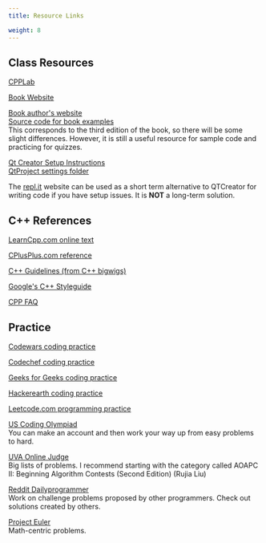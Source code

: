 ```yaml
---
title: Resource Links

weight: 8
---
```


## Class Resources

[CPPLab](http://computerscience.chemeketa.edu/cpplab/)

[Book Website](https://console.pearson.com/console/home)

[Book author's website](http://liveexample.pearsoncmg.com/liang/cpp3e/) \
[Source code for book examples](http://liveexample.pearsoncmg.com/liang/cpp3e/examplesource.html) \
This corresponds to the third edition of the book, so there will be some slight differences. However, it is still a useful resource for sample code and practicing for quizzes.

[Qt Creator Setup Instructions](http://computerscience.chemeketa.edu/guides/qtcreator-setup/) \
[QtProject settings folder](https://computerscience.chemeketa.edu/CSResources/QtCreator/QtProject.zip)

The [repl.it](https://repl.it/languages/cpp) website can be used as a short term alternative to
QTCreator for writing code if you have setup issues. It is **NOT** a long-term solution.

## C++ References

[LearnCpp.com online text](http://www.learncpp.com/)

[CPlusPlus.com reference](http://www.cplusplus.com/)

[C++ Guidelines (from C++ bigwigs)](https://isocpp.github.io/CppCoreGuidelines/CppCoreGuidelines#main)

[Google's C++ Styleguide](https://google.github.io/styleguide/cppguide.html)

[CPP FAQ](https://isocpp.org/faq)

## Practice

[Codewars coding practice](http://www.codewars.com)

[Codechef coding practice](https://www.codechef.com/)

[Geeks for Geeks coding practice](https://www.geeksforgeeks.org/)

[Hackerearth coding practice](https://www.hackerearth.com/practice/)

[Leetcode.com programming practice](https://leetcode.com/)

[US Coding Olympiad](http://train.usaco.org) \
You can make an account and then work your way up from easy problems to hard.

[UVA Online Judge](http://uva.onlinejudge.org/index.php?option=com_onlinejudge&Itemid=8) \
Big lists of problems. I recommend starting with the category called AOAPC II: Beginning Algorithm Contests (Second Edition) (Rujia Liu)

[Reddit Dailyprogrammer](https://www.reddit.com/r/dailyprogrammer) \
Work on challenge problems proposed by other programmers. Check out solutions created by others.

[Project Euler](http://projecteuler.net/) \
Math-centric problems.
